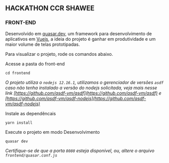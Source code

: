 ## HACKATHON CCR SHAWEE ##


### FRONT-END

Desenvolvido em [quasar.dev](https://quasar.dev/start/pick-quasar-flavour), um framework para desenvolvimento de aplicativos em [Vuejs](https://vuejs.org/), a ideia do projeto é ganhar em produtividade e um maior volume de telas prototipadas.

Para visualizar o projeto, rode os comandos abaixo.

Acesse a pasta do front-end
```shell
cd frontend
```

_O projeto utiliza o `nodejs 12.16.1`, utilizamos o gerenciador de versões `asdf` caso não tenha instalado a versão do nodejs solicitada, veja mais nesse link [https://github.com/asdf-vm/asdf](https://github.com/asdf-vm/asdf) e [https://github.com/asdf-vm/asdf-nodejs](https://github.com/asdf-vm/asdf-nodejs)_



Instale as dependêncais
```script
yarn install
```

Execute o projeto em modo Desenvolvimento
```script
quasar dev
```
_Certifique-se de que a porta `8080` esteja disponível, ou, altere o arquivo `frontend/quasar.conf.js`_
